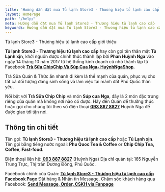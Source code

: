 ```yaml
---
title: 'Hướng dẫn đặt mua Tủ lạnh Store3 - Thương hiệu tủ lạnh cao cấp'
layout: HomePage
path: '/help/'
meta: Hướng dẫn đặt mua Tủ lạnh Store3 - Thương hiệu tủ lạnh cao cấp
keywords: Hướng dẫn đặt mua Tủ lạnh Store3 - Thương hiệu tủ lạnh cao cấp
---
```


Tủ lạnh Store3 - Thương hiệu tủ lạnh cao cấp giới thiệu

**Tủ lạnh Store3 - Thương hiệu tủ lạnh cao cấp** hay còn gọi tên thân mật **Tủ Lạnh xịn**, khởi nguồn được chính thức thành lập bởi **Phan Huỳnh Nga** vào ngày 14 tháng 10 năm 2017 từ hệ thống kinh doanh cũ nhỏ thành lập từ Facebook [**Trà Sữa ChipChip Và Súp Cua Nga- HuỳnhNgaShop**](https://www.facebook.com/HuynhNgaShop/?pnref=story).

Trà Sữa Quán & Thức ăn nhanh đi kèm là thế mạnh của quán, phục vụ cho tất cả đối tượng đang sinh sống và làm việc tại mảnh đất Phú Quốc thân yêu.

Nổi bật với **Trà Sữa Chip Chip** và món **Súp cua Nga**, đây là 2 món đặc trưng riêng của quán mà không nơi nào có được. Hãy đến Quán để thưởng thức hoặc gọi cho chúng tôi theo số điện thoại [**093 887 8827**](tel:+84-938-878-827) Huỳnh Nga để được giao tới tận nơi.

## Thông tin chi tiết

Tên gọi: **Tủ lạnh Store3 - Thương hiệu tủ lạnh cao cấp** hoặc **Tủ Lạnh xịn**.
Tên gọi bằng tiếng nước ngoài: **Phu Quoc Tea & Coffee** or **Chip Chip Tea, Coffee, Fast-food**.

Điện thoại liên hệ: [**093 887 8827**](tel:+84938878827) (Huỳnh Nga)
Địa chỉ quán tại: 165 Nguyễn Trung Trực, Thị trấn Dương Đông, Phú Quốc.

Facebook chính của Quán: [**Tủ lạnh Store3 - Thương hiệu tủ lạnh cao cấp Facebook Page**](https://www.facebook.com/phuquoctrasua)
Đặt hàng & Nhắn tin Message, Chăm sóc khách hàng qua Facebook: [**Send Message, Order, CSKH via Fanpage**](http://m.me/phuquoctrasua)
